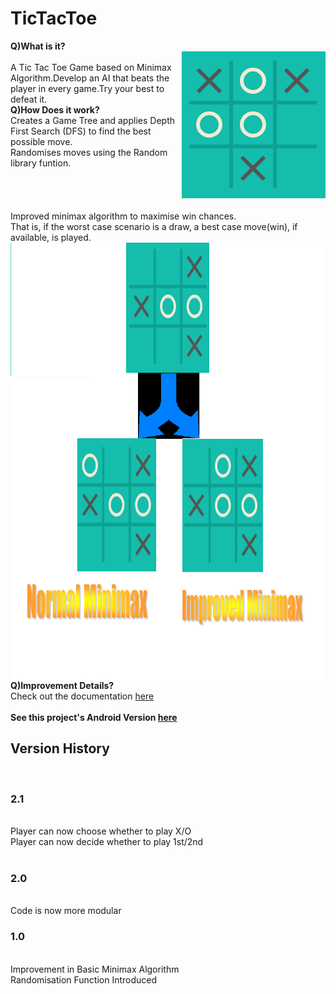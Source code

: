 # TicTacToe
<b>Q)What is it?</b><br>
<img src="Document%20Images/game.png" align="right"><br>
A Tic Tac Toe Game based on Minimax Algorithm.Develop an AI that beats the player in every game.Try your best to defeat it.<br>
<b>Q)How Does it work?</b><br>
Creates a Game Tree and applies Depth First Search (DFS) to find the best possible move.<br>
Randomises moves using the Random library funtion.<br>
<br><br><br><br>Improved minimax algorithm to maximise win chances.<br>
That is, if the worst case scenario is a draw, a best case move(win), if available, is played.<br>
<img src="Document%20Images/imple1.png" align="left" height="700" width="1000"><br>

<br><br><br><br><br><br><br><br><br><b>Q)Improvement Details?</b><br>
Check out the documentation <a href="https://github.com/Rajrahane/TicTacToe/blob/master/TicTacToe.pdf">here</a><br>
<br><b>See this project's Android Version <a href="https://github.com/Rajrahane/Crosses-and-Noughts">here</a></b><br>
<b><h2>Version History</h2></b><br>
<b><h3>2.1</h3></b>
<br>Player can now choose whether to play X/O
<br>Player can now decide whether to play 1st/2nd
<br><br><b><h3>2.0</h3></b>
<br>Code is now more modular
<b><h3>1.0</h3></b>
<br>Improvement in Basic Minimax Algorithm
<br>Randomisation Function Introduced


